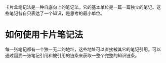 卡片盒笔记法是一种自底向上的笔记法。它的基本单位是一篇一篇独立的笔记。这些笔记各自只表达了一个知识，是思考的最小单位。

# 如何使用卡片笔记法

每一张笔记都有一个独一无二的地址，这些地址可以直接被其它的笔记引用。可以通过回溯一张笔记引用和被引用的链条来获取一整个完整的知识链条。

